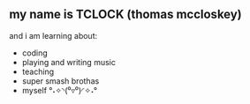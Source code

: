 ## my name is TCLOCK (thomas mccloskey)
and i am learning about:
- coding
- playing and writing music
- teaching
- super smash brothas
- myself °˖✧◝(⁰▿⁰)◜✧˖°

<!--
**TCL0CK/TCL0CK** is a ✨ _special_ ✨ repository because its `README.md` (this file) appears on your GitHub profile.

Here are some ideas to get you started:

- 🔭 I’m currently working on ...
- 🌱 I’m currently learning ...
- 👯 I’m looking to collaborate on ...
- 🤔 I’m looking for help with ...
- 💬 Ask me about ...
- 📫 How to reach me: ...
- 😄 Pronouns: ...
- ⚡ Fun fact: ...
-->
